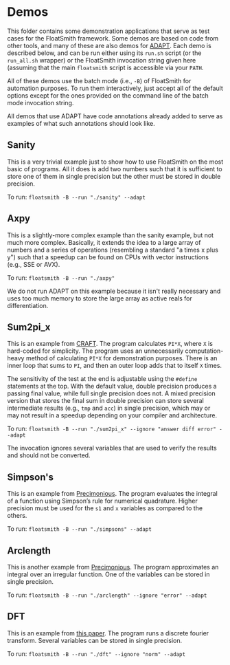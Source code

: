 # Demos

This folder contains some demonstration applications that serve as test cases
for the FloatSmith framework. Some demos are based on code from other tools,
and many of these are also demos for [ADAPT](https://github.com/LLNL/adapt-fp).
Each demo is described below, and can be run either using its `run.sh` script
(or the `run_all.sh` wrapper) or the FloatSmith invocation string given here
(assuming that the main `floatsmith` script is accessible via your `PATH`.

All of these demos use the batch mode (i.e., `-B`) of FloatSmith for automation
purposes. To run them interactively, just accept all of the default options
except for the ones provided on the command line of the batch mode invocation
string.

All demos that use ADAPT have code annotations already added to serve as
examples of what such annotations should look like.

## Sanity

This is a very trivial example just to show how to use FloatSmith on the most
basic of programs. All it does is add two numbers such that it is sufficient to
store one of them in single precision but the other must be stored in double
precision.

To run: `floatsmith -B --run "./sanity" --adapt`

## Axpy

This is a slightly-more complex example than the sanity example, but not much
more complex. Basically, it extends the idea to a large array of numbers and a
series of operations (resembling a standard "a times x plus y") such that a
speedup can be found on CPUs with vector instructions (e.g., SSE or AVX).

To run: `floatsmith -B --run "./axpy"`

We do not run ADAPT on this example because it isn't really necessary and uses
too much memory to store the large array as active reals for differentiation.

## Sum2pi_x

This is an example from
[CRAFT](https://github.com/crafthpc/craft/tree/master/demo/sum2pi_x).  The
program calculates `PI*X`, where `X` is hard-coded for simplicity. The program
uses an unnecessarily computation-heavy method of calculating `PI*X` for
demonstration purposes. There is an inner loop that sums to `PI`, and then an
outer loop adds that to itself `X` times.

The sensitivity of the test at the end is adjustable using the `#define`
statements at the top. With the default value, double precision produces a
passing final value, while full single precision does not. A mixed precision
version that stores the final sum in double precision can store several
intermediate results (e.g., `tmp` and `acc`) in single precision, which may or
may not result in a speedup depending on your compiler and architecture.

To run: `floatsmith -B --run "./sum2pi_x" --ignore "answer diff error" --adapt`

The invocation ignores several variables that are used to verify the results and
should not be converted.

## Simpson's

This is an example from
[Precimonious](https://github.com/corvette-berkeley/precimonious). The program
evaluates the integral of a function using Simpson’s rule for numerical
quadrature.  Higher precision must be used for the `s1` and `x` variables as
compared to the others.

To run: `floatsmith -B --run "./simpsons" --adapt`

## Arclength

This is another example from
[Precimonious](https://github.com/corvette-berkeley/precimonious). The program
approximates an integral over an irregular function. One of the variables can be
stored in single precision.

To run: `floatsmith -B --run "./arclength" --ignore "error" --adapt`

## DFT

This is an example from [this paper](https://doi.org/10.1109/FPT.2002.1188677).
The program runs a discrete fourier transform. Several variables can be stored
in single precision.

To run: `floatsmith -B --run "./dft" --ignore "norm" --adapt`

